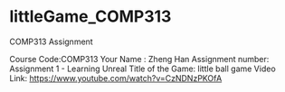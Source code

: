 # littleGame_COMP313
COMP313 Assignment

Course Code:COMP313
Your Name : Zheng Han
Assignment number: Assignment 1 - Learning Unreal
Title of the Game: little ball game
Video Link: https://www.youtube.com/watch?v=CzNDNzPKOfA
